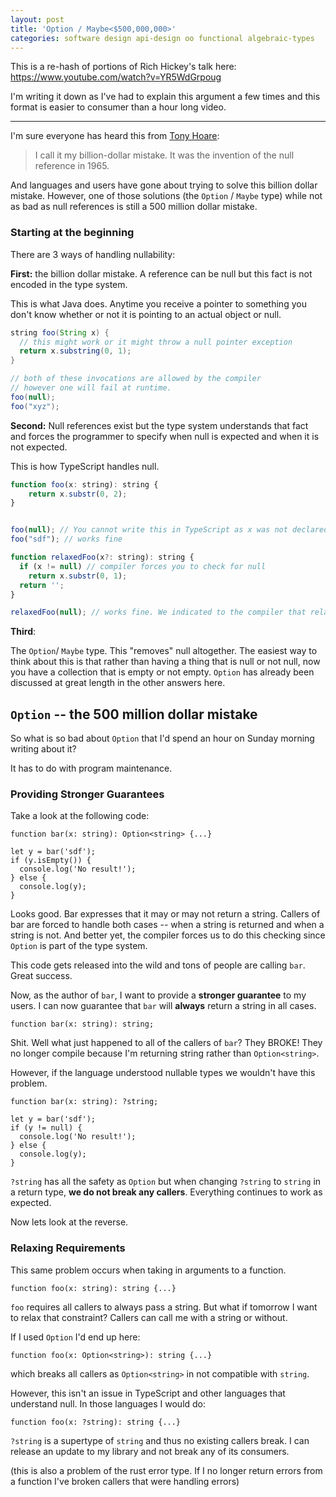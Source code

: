 ```yaml
---
layout: post
title: 'Option / Maybe<$500,000,000>'
categories: software design api-design oo functional algebraic-types
---
```


This is a re-hash of portions of Rich Hickey's talk here: https://www.youtube.com/watch?v=YR5WdGrpoug

I'm writing it down as I've had to explain this argument a few times and this format is easier to consumer than a hour long video.


---
I'm sure everyone has heard this from [Tony Hoare](https://en.wikipedia.org/wiki/Tony_Hoare):

> I call it my billion-dollar mistake. It was the invention of the null reference in 1965.

And languages and users have gone about trying to solve this billion dollar mistake. However, one of those solutions (the `Option` / `Maybe` type) while not as bad as null references is still a 500 million dollar mistake.

### Starting at the beginning

There are 3 ways of handling nullability:

**First:** the billion dollar mistake. A reference can be null but this fact is not encoded in the type system.

This is what Java does. Anytime you receive a pointer to something you don't know whether or not it is pointing to an actual object or null.

```java
string foo(String x) {
  // this might work or it might throw a null pointer exception
  return x.substring(0, 1);
}

// both of these invocations are allowed by the compiler
// however one will fail at runtime.
foo(null);
foo("xyz");
```

**Second:** Null references exist but the type system understands that fact and forces the programmer to specify when null is expected and when it is not expected.

This is how TypeScript handles null.

```javascript
function foo(x: string): string {
    return x.substr(0, 2);
}


foo(null); // You cannot write this in TypeScript as x was not declared as being nullable.
foo("sdf"); // works fine

function relaxedFoo(x?: string): string {
  if (x != null) // compiler forces you to check for null
    return x.substr(0, 1);
  return '';
}

relaxedFoo(null); // works fine. We indicated to the compiler that relaxedFoo can handle null references
```

**Third**:

The `Option`/ `Maybe` type. This "removes" null altogether. The easiest way to think about this is that rather than having a thing that is null or not null, now you have a collection that is empty or not empty. `Option` has already been discussed at great length in the other answers here.

## `Option` -- the 500 million dollar mistake

So what is so bad about `Option` that I'd spend an hour on Sunday morning writing about it?

It has to do with program maintenance.

### Providing Stronger Guarantees

Take a look at the following code:

```
function bar(x: string): Option<string> {...}

let y = bar('sdf');
if (y.isEmpty()) {
  console.log('No result!');
} else {
  console.log(y);
}
```

Looks good. Bar expresses that it may or may not return a string. Callers of bar are forced to handle both cases -- when a string is returned and when a string is not. And better yet, the compiler forces us to do this checking since `Option` is part of the type system.

This code gets released into the wild and tons of people are calling `bar`. Great success.

Now, as the author of `bar`, I want to provide a **stronger guarantee** to my users. I can now guarantee that `bar` will **always** return a string in all cases.

```
function bar(x: string): string;
```

Shit. Well what just happened to all of the callers of `bar`? They BROKE! They no longer compile because I'm returning string rather than `Option<string>`.

However, if the language understood nullable types we wouldn't have this problem.

```
function bar(x: string): ?string;

let y = bar('sdf');
if (y != null) {
  console.log('No result!');
} else {
  console.log(y);
}
```

`?string` has all the safety as `Option` but when changing `?string` to `string` in a return type, **we do not break any callers**. Everything continues to work as expected.

Now lets look at the reverse.

### Relaxing Requirements

This same problem occurs when taking in arguments to a function.

```
function foo(x: string): string {...}
```

`foo` requires all callers to always pass a string. But what if tomorrow I want to relax that constraint? Callers can call me with a string or without.

If I used `Option` I'd end up here:

```
function foo(x: Option<string>): string {...}
```

which breaks all callers as `Option<string>` in not compatible with `string`.

However, this isn't an issue in TypeScript and other languages that understand null. In those languages I would do:

```
function foo(x: ?string): string {...}
```

`?string` is a supertype of `string` and thus no existing callers break. I can release an update to my library and not break any of its consumers.



(this is also a problem of the rust error type. If I no longer return errors from a function I've broken callers that were handling errors)